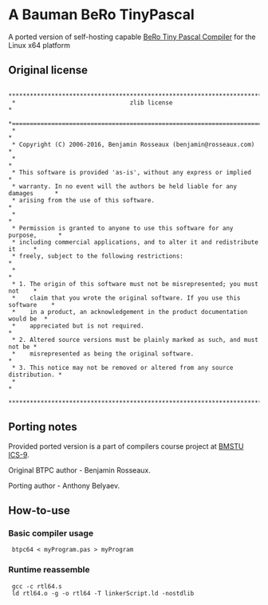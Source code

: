 # A Bauman BeRo TinyPascal

A ported version of self-hosting capable [BeRo Tiny Pascal Compiler](https://github.com/BeRo1985/berotinypascal) for the Linux x64 platform

## Original license

     ******************************************************************************
     *                                zlib license                                *
     *============================================================================*
     *                                                                            *
     * Copyright (C) 2006-2016, Benjamin Rosseaux (benjamin@rosseaux.com)         *
     *                                                                            *
     * This software is provided 'as-is', without any express or implied          *
     * warranty. In no event will the authors be held liable for any damages      *
     * arising from the use of this software.                                     *
     *                                                                            *
     * Permission is granted to anyone to use this software for any purpose,      *
     * including commercial applications, and to alter it and redistribute it     *
     * freely, subject to the following restrictions:                             *
     *                                                                            *
     * 1. The origin of this software must not be misrepresented; you must not    *
     *    claim that you wrote the original software. If you use this software    *
     *    in a product, an acknowledgement in the product documentation would be  *
     *    appreciated but is not required.                                        *
     * 2. Altered source versions must be plainly marked as such, and must not be *
     *    misrepresented as being the original software.                          *
     * 3. This notice may not be removed or altered from any source distribution. *
     *                                                                            *
     ******************************************************************************

## Porting notes

Provided ported version is a part of compilers course project at [BMSTU ICS-9](https://github.com/bmstu-iu9). 

Original BTPC author - Benjamin Rosseaux.

Porting author - Anthony Belyaev.

## How-to-use

### Basic compiler usage

     btpc64 < myProgram.pas > myProgram

### Runtime reassemble

     gcc -c rtl64.s
     ld rtl64.o -g -o rtl64 -T linkerScript.ld -nostdlib
     
